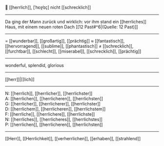 🌟 [[herrlich]], [ˈhɛɐ̯lɪç]
nicht [[schrecklich]]

---
Da ging der Mann zurück und wirklich: vor ihm stand ein [[herrliches]] Haus, mit einem neuen roten Dach [[12 Past#^6|(Quelle: 12 Past)]] 


---
= [[wunderbar]], [[großartig]], [[prächtig]]
≈ [[fantastisch]], [[hervorragend]], [[sublime]], [[phantastisch]]
≠ [[schrecklich]], [[furchtbar]], [[schlecht]], [[miserabel]], [[schrecklich]], [[prächtig]]

---
wonderful, splendid, glorious

---
[[herr]]|[[lich]]

---
N: [[herrlich]], [[herrlicher]], [[herrlichster]]  
A: [[herrlichen]], [[herrlicheren]], [[herrlichsten]]  
G: [[herrlicher]], [[herrlicherer]], [[herrlichster]]  
D: [[herrlichem]], [[herrlicheren]], [[herrlichstem]]  
F: [[herrliche]], [[herrlichere]], [[herrlichste]]  
N: [[herrliches]], [[herrlicheres]], [[herrlichstes]]  
P: [[herrlichen]], [[herrlicheren]], [[herrlichsten]]  

---
[[Herr]], [[Herrlichkeit]], [[verherrlichen]], [[erhaben]], [[strahlend]]